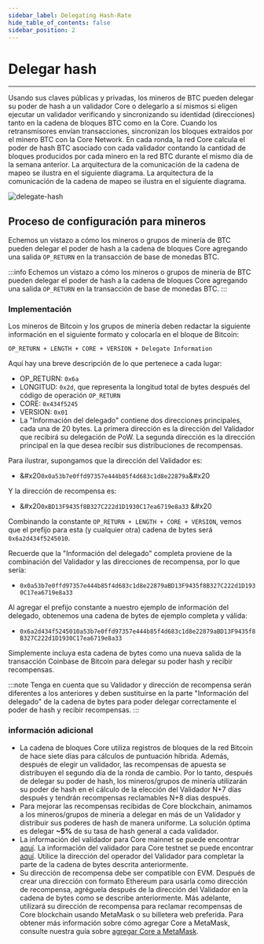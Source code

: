 ```yaml
---
sidebar_label: Delegating Hash-Rate
hide_table_of_contents: false
sidebar_position: 2
---
```


# Delegar hash

---

Usando sus claves públicas y privadas, los mineros de BTC pueden delegar su poder de hash a un validador Core o delegarlo a sí mismos si eligen ejecutar un validador verificando y sincronizando su identidad (direcciones) tanto en la cadena de bloques BTC como en la Core. Cuando los retransmisores envían transacciones, sincronizan los bloques extraídos por el minero BTC con la Core Network. En cada ronda, la red Core calcula el poder de hash BTC asociado con cada validador contando la cantidad de bloques producidos por cada minero en la red BTC durante el mismo día de la semana anterior. La arquitectura de la comunicación de la cadena de mapeo se ilustra en el siguiente diagrama. La arquitectura de la comunicación de la cadena de mapeo se ilustra en el siguiente diagrama.

![delegate-hash](../../static/img/delegate/miner-power-relaying.png)

## Proceso de configuración para mineros

Echemos un vistazo a cómo los mineros o grupos de minería de BTC pueden delegar el poder de hash a la cadena de bloques Core agregando una salida `OP_RETURN` en la transacción de base de monedas BTC.

:::info
Echemos un vistazo a cómo los mineros o grupos de minería de BTC pueden delegar el poder de hash a la cadena de bloques Core agregando una salida `OP_RETURN` en la transacción de base de monedas BTC.
:::

### Implementación

Los mineros de Bitcoin y los grupos de minería deben redactar la siguiente información en el siguiente formato y colocarla en el bloque de Bitcoin:

`OP_RETURN + LENGTH + CORE + VERSION + Delegate Information`

Aquí hay una breve descripción de lo que pertenece a cada lugar:

- OP\_RETURN: `0x6a`
- LONGITUD: `0x2d`, que representa la longitud total de bytes después del código de operación `OP_RETURN`
- CORE: `0x434f5245`
- VERSION: `0x01`
- La "Información del delegado" contiene dos direcciones principales, cada una de 20 bytes. La primera dirección es la dirección del Validador que recibirá su delegación de PoW. La segunda dirección es la dirección principal en la que desea recibir sus distribuciones de recompensas.

Para ilustrar, supongamos que la dirección del Validador es:

- &#x20`0x0a53b7e0ffd97357e444b85f4d683c1d8e22879a`&#x20

Y la dirección de recompensa es:

- &#x20`0xBD13F9435f8B327C222d1D1930C17ea6719e8a33` &#x20

Combinando la constante `OP_RETURN + LENGTH + CORE + VERSION`, vemos que el prefijo para esta (y cualquier otra) cadena de bytes será `0x6a2d434f5245010`.

Recuerde que la "Información del delegado" completa proviene de la combinación del Validador y las direcciones de recompensa, por lo que sería:

- `0x0a53b7e0ffd97357e444b85f4d683c1d8e22879aBD13F9435f8B327C222d1D1930C17ea6719e8a33`

Al agregar el prefijo constante a nuestro ejemplo de información del delegado, obtenemos una cadena de bytes de ejemplo completa y válida:

- `0x6a2d434f5245010a53b7e0ffd97357e444b85f4d683c1d8e22879aBD13F9435f8B327C222d1D1930C17ea6719e8a33`

Simplemente incluya esta cadena de bytes como una nueva salida de la transacción Coinbase de Bitcoin para delegar su poder hash y recibir recompensas.

:::note
Tenga en cuenta que su Validador y dirección de recompensa serán diferentes a los anteriores y deben sustituirse en la parte "Información del delegado" de la cadena de bytes para poder delegar correctamente el poder de hash y recibir recompensas.
:::

### información adicional

- La cadena de bloques Core utiliza registros de bloques de la red Bitcoin de hace siete días para cálculos de puntuación híbrida. Además, después de elegir un validador, las recompensas de apuesta se distribuyen el segundo día de la ronda de cambio. Por lo tanto, después de delegar su poder de hash, los mineros/grupos de minería utilizarán su poder de hash en el cálculo de la elección del Validador N+7 días después y tendrán recompensas reclamables N+8 días después.
- Para mejorar las recompensas recibidas de Core blockchain, animamos a los mineros/grupos de minería a delegar en más de un Validador y distribuir sus poderes de hash de manera uniforme. La solución óptima es delegar **\~5%** de su tasa de hash general a cada validador.
- La información del validador para Core mainnet se puede encontrar [aquí](https://stake.coredao.org/). La información del validador para Core testnet se puede encontrar [aquí](https://stake.test.btcs.network/). Utilice la dirección del operador del Validador para completar la parte de la cadena de bytes descrita anteriormente.
- Su dirección de recompensa debe ser compatible con EVM. Después de crear una dirección con formato Ethereum para usarla como dirección de recompensa, agréguela después de la dirección del Validador en la cadena de bytes como se describe anteriormente. Más adelante, utilizará su dirección de recompensa para reclamar recompensas de Core blockchain usando MetaMask o su billetera web preferida. Para obtener más información sobre cómo agregar Core a MetaMask, consulte nuestra guía sobre [agregar Core a MetaMask](https://medium.com/@core\_dao/add-core-to-metamask-7b1dd90041ce).
